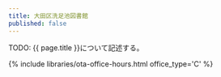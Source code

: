 ```yaml
---
title: 大田区洗足池図書館
published: false
---
```


TODO: {{ page.title }}について記述する。

{% include libraries/ota-office-hours.html office_type='C' %}
